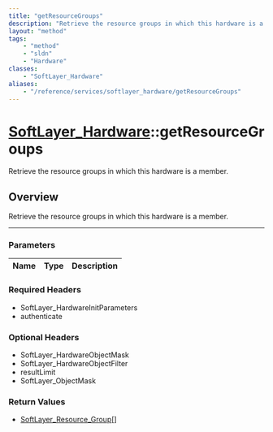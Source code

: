 ```yaml
---
title: "getResourceGroups"
description: "Retrieve the resource groups in which this hardware is a member."
layout: "method"
tags:
    - "method"
    - "sldn"
    - "Hardware"
classes:
    - "SoftLayer_Hardware"
aliases:
    - "/reference/services/softlayer_hardware/getResourceGroups"
---
```

# [SoftLayer_Hardware](/reference/services/SoftLayer_Hardware)::getResourceGroups


Retrieve the resource groups in which this hardware is a member.


## Overview 
Retrieve the resource groups in which this hardware is a member.

-----

### Parameters 
|Name | Type | Description |
| --- | --- | --- |


### Required Headers
* SoftLayer_HardwareInitParameters
* authenticate


### Optional Headers
* SoftLayer_HardwareObjectMask
* SoftLayer_HardwareObjectFilter
* resultLimit
* SoftLayer_ObjectMask

### Return Values
* <a href='/reference/datatypes/SoftLayer_Resource_Group'>SoftLayer_Resource_Group[] </a>




